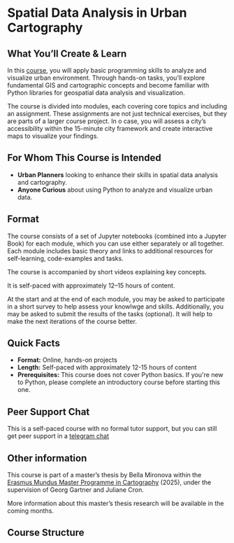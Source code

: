 # Spatial Data Analysis in Urban Cartography

## What You’ll Create & Learn

In this [course](https://bella-mir.github.io/urbanCartoPy/intro.html), you will apply basic programming skills to analyze and visualize urban environment. Through hands-on tasks, you’ll explore fundamental GIS and cartographic concepts and become familiar with Python libraries for geospatial data analysis and visualization.

The course is divided into modules, each covering core topics and including an assignment. These assignments are not just technical exercises, but they are parts of a larger course project. In o case, you will assess a city’s accessibility within the 15-minute city framework and create interactive maps to visualize your findings.

## For Whom This Course is Intended

- **Urban Planners** looking to enhance their skills in spatial data analysis and cartography.
- **Anyone Curious** about using Python to analyze and visualize urban data.

## Format

The course consists of a set of Jupyter notebooks (combined into a Jupyter Book) for each module, which you can use either separately or all together. Each module includes basic theory and links to additional resources for self-learning, code-examples and tasks.

The course is accompanied by short videos explaining key concepts.

It is self-paced with approximately 12–15 hours of content.

At the start and at the end of each module, you may be asked to participate in a short survey to help assess your knowlwge and skills. Additionally, you may be asked to submit the results of the tasks (optional). It will help to make the next iterations of the course better.

## Quick Facts

- **Format:** Online, hands-on projects
- **Length:** Self-paced with approximately 12-15 hours of content
- **Prerequisites:** This course does not cover Python basics. If you're new to Python, please complete an introductory course before starting this one.

## Peer Support Chat

This is a self-paced course with no formal tutor support, but you can still get peer support in a [telegram chat](https://t.me/+ItyNkR2jEZxiNzQy)

## Other information

This course is part of a master’s thesis by Bella Mironova within the [Erasmus Mundus Master Programme in Cartography](https://cartographymaster.eu/) (2025), under the supervision of Georg Gartner and Juliane Cron.

More information about this master’s thesis research will be available in the coming months.

## Course Structure

```{tableofcontents}

```
